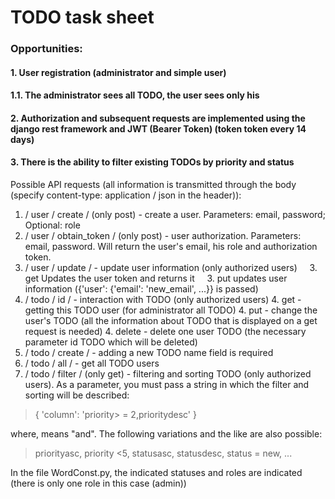 # TODO task sheet
### Opportunities:
#### 1. User registration (administrator and simple user)
#### 1.1. The administrator sees all TODO, the user sees only his
#### 2. Authorization and subsequent requests are implemented using the django rest framework and JWT (Bearer Token) (token token every 14 days)
#### 3. There is the ability to filter existing TODOs by priority and status

Possible API requests (all information is transmitted through the body (specify content-type: application / json in the header)):
1. / user / create / (only post) - create a user. Parameters: email, password; Optional: role
2. / user / obtain_token / (only post) - user authorization. Parameters: email, password. Will return the user's email, his role and authorization token.
3. / user / update / - update user information (only authorized users)
    3. get Updates the user token and returns it
    3. put updates user information ({'user': {'email': 'new_email', ...}} is passed)
4. / todo / id / - interaction with TODO (only authorized users)
    4. get - getting this TODO user (for administrator all TODO)
    4. put - change the user's TODO (all the information about TODO that is displayed on a get request is needed)
    4. delete - delete one user TODO (the necessary parameter id TODO which will be deleted)
5. / todo / create / - adding a new TODO name field is required
6. / todo / all / - get all TODO users
5. / todo / filter / (only get) - filtering and sorting TODO (only authorized users). As a parameter, you must pass a string in which the filter and sorting will be described:
> {
> 'column': 'priority> = 2,prioritydesc'
>}

where, means "and".
The following variations and the like are also possible:
> priorityasc, priority <5, statusasc, statusdesc, status = new, ...

In the file WordConst.py, the indicated statuses and roles are indicated (there is only one role in this case (admin))